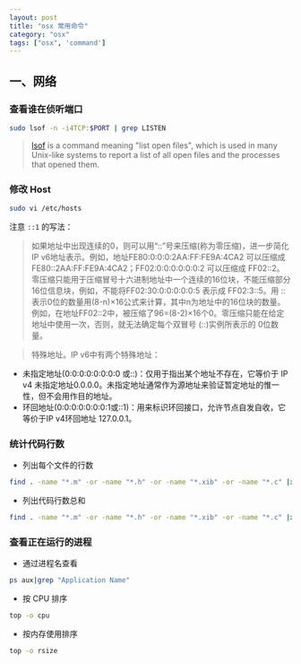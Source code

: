 ```yaml
---
layout: post
title: "osx 常用命令"
category: "osx"
tags: ["osx", 'command']
---
```




## 一、网络
### 查看谁在侦听端口

```bash
sudo lsof -n -i4TCP:$PORT | grep LISTEN
```

>[lsof](http://en.wikipedia.org/wiki/Lsof) is a command meaning "list open files", which is used in many Unix-like systems to report a list of all open files and the processes that opened them.


### 修改 Host

```bash
sudo vi /etc/hosts
```

注意 `::1` 的写法：

>如果地址中出现连续的0，则可以用“::”号来压缩(称为零压缩)，进一步简化IP v6地址表示。例如，地址FE80:0:0:0:2AA:FF:FE9A:4CA2 可以压缩成FE80::2AA:FF:FE9A:4CA2；FF02:0:0:0:0:0:0:2 可以压缩成 FF02::2。零压缩只能用于压缩冒号十六进制地址中一个连续的16位块，不能压缩部分16位信息块，例如，不能将FF02:30:0:0:0:0:0:5 表示成 FF02:3::5。用 :: 表示0位的数量用(8-n)×16公式来计算，其中n为地址中的16位块的数量。例如，在地址FF02::2中，被压缩了96=(8-2)×16个0。零压缩只能在给定地址中使用一次，否则，就无法确定每个双冒号 (::)实例所表示的 0位数量。

>特殊地址。IP v6中有两个特殊地址：
- 未指定地址(0:0:0:0:0:0:0:0 或::)：仅用于指出某个地址不存在，它等价于 IP v4 未指定地址0.0.0.0。未指定地址通常作为源地址来验证暂定地址的惟一性，但不会用作目的地址。
- 环回地址(0:0:0:0:0:0:0:1或::1)：用来标识环回接口，允许节点自发自收，它等价于IP v4环回地址 127.0.0.1。


### 统计代码行数

- 列出每个文件的行数

```bash
find . -name "*.m" -or -name "*.h" -or -name "*.xib" -or -name "*.c" |xargs wc -l  
```

- 列出代码行数总和 

```bash
find . -name "*.m" -or -name "*.h" -or -name "*.xib" -or -name "*.c" |xargs grep -v "^$"|wc -l  
```

### 查看正在运行的进程

- 通过进程名查看

```bash
ps aux|grep "Application Name" 
```

- 按 CPU 排序

```bash
top -o cpu
```

- 按内存使用排序

```bash
top -o rsize
```